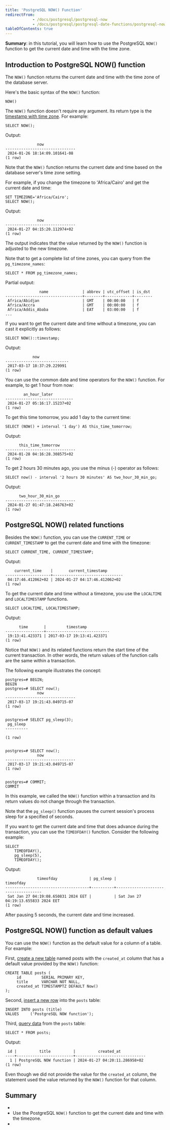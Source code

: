 ```yaml
---
title: 'PostgreSQL NOW() Function'
redirectFrom:
            - /docs/postgresql/postgresql-now 
            - /docs/postgresql/postgresql-date-functions/postgresql-now/
tableOfContents: true
---
```



**Summary**: in this tutorial, you will learn how to use the PostgreSQL `NOW()` function to get the current date and time with the time zone.





## Introduction to PostgreSQL NOW() function





The `NOW()` function returns the current date and time with the time zone of the database server.





Here's the basic syntax of the `NOW()` function:





```
NOW()
```





The `NOW()` function doesn't require any argument. Its return type is the [timestamp with time zone](/docs/postgresql/postgresql-timestamp). For example:





```
SELECT NOW();
```





Output:





```
              now
-------------------------------
 2024-01-26 18:14:09.101641-08
(1 row)
```





Note that the `NOW()` function returns the current date and time based on the database server's time zone setting.





For example, if you change the timezone to 'Africa/Cairo' and get the current date and time:





```
SET TIMEZONE='Africa/Cairo';
SELECT NOW();
```





Output:





```
              now
-------------------------------
 2024-01-27 04:15:20.112974+02
(1 row)
```





The output indicates that the value returned by the `NOW()` function is adjusted to the new timezone.





Note that to get a complete list of time zones, you can query from the `pg_timezone_names`:





```
SELECT * FROM pg_timezone_names;
```





Partial output:





```
               name               | abbrev | utc_offset | is_dst
----------------------------------+--------+------------+--------
 Africa/Abidjan                   | GMT    | 00:00:00   | f
 Africa/Accra                     | GMT    | 00:00:00   | f
 Africa/Addis_Ababa               | EAT    | 03:00:00   | f
...
```





If you want to get the current date and time without a timezone, you can cast it explicitly as follows:





```
SELECT NOW()::timestamp;
```





Output:





```
            now
----------------------------
 2017-03-17 18:37:29.229991
(1 row)
```





You can use the common date and time operators for the `NOW()` function. For example, to get 1 hour from now:





```
        an_hour_later
------------------------------
 2024-01-27 05:16:17.15237+02
(1 row)
```





To get this time tomorrow, you add 1 day to the current time:





```
SELECT (NOW() + interval '1 day') AS this_time_tomorrow;
```





Output:





```
      this_time_tomorrow
-------------------------------
 2024-01-28 04:16:28.308575+02
(1 row)
```





To get 2 hours 30 minutes ago, you use the minus (-) operator as follows:





```
SELECT now() - interval '2 hours 30 minutes' AS two_hour_30_min_go;
```





Output:





```
      two_hour_30_min_go
-------------------------------
 2024-01-27 01:47:18.246763+02
(1 row)
```





## PostgreSQL NOW() related functions





Besides the `NOW()` function, you can use the `CURRENT_TIME` or `CURRENT_TIMESTAMP` to get the current date and time with the timezone:





```
SELECT CURRENT_TIME, CURRENT_TIMESTAMP;
```





Output:





```
    current_time    |       current_timestamp
--------------------+-------------------------------
 04:17:46.412062+02 | 2024-01-27 04:17:46.412062+02
(1 row)
```





To get the current date and time without a timezone, you use the `LOCALTIME` and `LOCALTIMESTAMP` functions.





```
SELECT LOCALTIME, LOCALTIMESTAMP;
```





Output:





```
      time       |         timestamp
-----------------+----------------------------
 19:13:41.423371 | 2017-03-17 19:13:41.423371
(1 row)
```





Notice that `NOW()` and its related functions return the start time of the current transaction. In other words, the return values of the function calls are the same within a transaction.





The following example illustrates the concept:





```
postgres=# BEGIN;
BEGIN
postgres=# SELECT now();
              now
-------------------------------
 2017-03-17 19:21:43.049715-07
(1 row)


postgres=# SELECT pg_sleep(3);
 pg_sleep
----------

(1 row)


postgres=# SELECT now();
              now
-------------------------------
 2017-03-17 19:21:43.049715-07
(1 row)


postgres=# COMMIT;
COMMIT
```





In this example, we called the `NOW()` function within a transaction and its return values do not change through the transaction.





Note that the `pg_sleep()` function pauses the current session's process sleep for a specified of seconds.





If you want to get the current date and time that does advance during the transaction, you can use the `TIMEOFDAY()` function. Consider the following example:





```
SELECT
    TIMEOFDAY(),
    pg_sleep(5),
    TIMEOFDAY();
```





Output:





```
              timeofday              | pg_sleep |              timeofday
-------------------------------------+----------+-------------------------------------
 Sat Jan 27 04:19:08.650831 2024 EET |          | Sat Jan 27 04:19:13.655833 2024 EET
(1 row)
```





After pausing 5 seconds, the current date and time increased.





## PostgreSQL NOW() function as default values





You can use the `NOW()` function as the default value for a column of a table. For example:





First, [create a new table](/docs/postgresql/postgresql-create-table) named posts with the `created_at` column that has a default value provided by the `NOW()` function:





```
CREATE TABLE posts (
     id         SERIAL PRIMARY KEY,
     title      VARCHAR NOT NULL,
     created_at TIMESTAMPTZ DEFAULT Now()
);
```





Second, [insert a new row](/docs/postgresql/postgresql-insert) into the `posts` table:





```
INSERT INTO posts (title)
VALUES     ('PostgreSQL NOW function');
```





Third, [query data](/docs/postgresql/postgresql-select) from the `posts` table:





```
SELECT * FROM posts;
```





Output:





```
 id |          title          |          created_at
----+-------------------------+-------------------------------
  1 | PostgreSQL NOW function | 2024-01-27 04:20:11.286958+02
(1 row)
```





Even though we did not provide the value for the `created_at` column, the statement used the value returned by the `NOW()` function for that column.





## Summary





- 
- Use the PostgreSQL `NOW()` function to get the current date and time with the timezone.
- 



